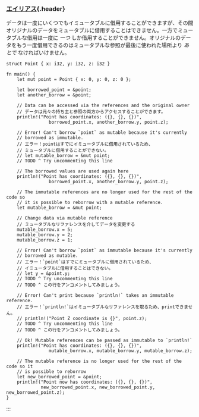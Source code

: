 ### [エイリアス](#エイリアス){.header}

データは一度にいくつでもイミュータブルに借用することができますが、その間オリジナルのデータをミュータブルに借用することはできません。一方でミュータブルな借用は一度に
*一つ*
しか借用することができません。オリジナルのデータをもう一度借用できるのはミュータブルな参照が最後に使われた場所より
*あとで* なければいけません。

    struct Point { x: i32, y: i32, z: i32 }

    fn main() {
        let mut point = Point { x: 0, y: 0, z: 0 };

        let borrowed_point = &point;
        let another_borrow = &point;

        // Data can be accessed via the references and the original owner
        // データは元々の持ち主と参照の両方からアクセスすることができます。
        println!("Point has coordinates: ({}, {}, {})",
                    borrowed_point.x, another_borrow.y, point.z);

        // Error! Can't borrow `point` as mutable because it's currently
        // borrowed as immutable.
        // エラー！pointはすでにイミュータブルに借用されているため、
        // ミュータブルに借用することができない。
        // let mutable_borrow = &mut point;
        // TODO ^ Try uncommenting this line

        // The borrowed values are used again here
        println!("Point has coordinates: ({}, {}, {})",
                    borrowed_point.x, another_borrow.y, point.z);

        // The immutable references are no longer used for the rest of the code so
        // it is possible to reborrow with a mutable reference.
        let mutable_borrow = &mut point;

        // Change data via mutable reference
        // ミュータブルなリファレンスを介してデータを変更する
        mutable_borrow.x = 5;
        mutable_borrow.y = 2;
        mutable_borrow.z = 1;

        // Error! Can't borrow `point` as immutable because it's currently
        // borrowed as mutable.
        // エラー！`point`はすでにミュータブルに借用されているため、
        // イミュータブルに借用することはできない。
        // let y = &point.y;
        // TODO ^ Try uncommenting this line
        // TODO ^ この行をアンコメントしてみましょう。

        // Error! Can't print because `println!` takes an immutable reference.
        // エラー！`println!`はイミュータブルなリファレンスを取るため、printできません。
        // println!("Point Z coordinate is {}", point.z);
        // TODO ^ Try uncommenting this line
        // TODO ^ この行をアンコメントしてみましょう。

        // Ok! Mutable references can be passed as immutable to `println!`
        println!("Point has coordinates: ({}, {}, {})",
                    mutable_borrow.x, mutable_borrow.y, mutable_borrow.z);

        // The mutable reference is no longer used for the rest of the code so it
        // is possible to reborrow
        let new_borrowed_point = &point;
        println!("Point now has coordinates: ({}, {}, {})",
                 new_borrowed_point.x, new_borrowed_point.y, new_borrowed_point.z);
    }
:::

